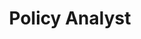 ---
Destinations: rec5mydQtll16xBiC
title: Policy Analyst
contactImage: OrderedDict([('id', 'attU0tI4YPjuKJaAz'), ('width', 200), ('height', 200), ('url', 'https://dl.airtable.com/.attachments/c0912d7df0dfccbdbd1c7de9eb852258/2847b465/Eliza-Edwards.jpg?ts=1660580971&userId=usr3dGtitKwSxUcGO&cs=270aeb053391cbcb'), ('filename', 'Eliza-Edwards.jpg'), ('size', 10966), ('type', 'image/jpeg'), ('thumbnails', OrderedDict([('small', OrderedDict([('url', 'https://dl.airtable.com/.attachmentThumbnails/1faecf5d42e6a76042c9c0940d7e3325/17295cd2?ts=1660580971&userId=usr3dGtitKwSxUcGO&cs=6d11acbbbf2524ee'), ('width', 36), ('height', 36)])), ('large', OrderedDict([('url', 'https://dl.airtable.com/.attachmentThumbnails/04a3cf84a7431337a3d705e088504cbd/6acfcf0d?ts=1660580971&userId=usr3dGtitKwSxUcGO&cs=58f3b80a04d8572b'), ('width', 200), ('height', 200)])), ('full', OrderedDict([('url', 'https://dl.airtable.com/.attachmentThumbnails/74af80c54ad87883a59d86d8b3e3d0b1/788c6147?ts=1660580971&userId=usr3dGtitKwSxUcGO&cs=d604282ce5d1e75b'), ('width', 3000), ('height', 3000)]))]))])
Project Page Content: What impact has COVID-19 had on North Carolina nonprofit organizations?
email: partnerships@osbm.nc.gov
name: Eliza Edwards
employer: NC Office of Strategic Partnerships
Last Modified: 2022-05-26T17:46:26.000Z
---